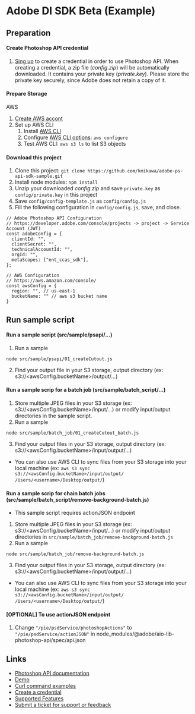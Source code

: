 # Adobe DI SDK Beta (Example)

## Preparation

#### Create Photoshop API credential

1. [Sing up](https://developer.adobe.com/photoshop/api/signup/?ref=signup) to create a credential in order to use Photoshop API. When creating a credential, a zip file (*config.zip*) will be automatically downloaded. It contains your private key (*private.key*).  Please store the private key securely, since Adobe does not retain a copy of it.

#### Prepare Storage

AWS

1. [Create AWS accont](https://docs.aws.amazon.com/rekognition/latest/dg/setting-up.html)
1. Set up AWS CLI
   1. Install [AWS CLI](https://docs.aws.amazon.com/cli/latest/userguide/getting-started-install.html)
   1. Configure [AWS CLI options](https://docs.aws.amazon.com/cli/latest/reference/:configure/): `aws configure`
   1. Test AWS CLI: `aws s3 ls` to list S3 objects

#### Download this project

1. Clone this project: `git clone https://github.com/kmikawa/adobe-ps-api-sdk-sample.git`
1. Install node modules: `npm install`
1. Unzip your downloaded *config.zip* and save `private.key` as `config/private.key` in this project
1. Save `config/config-template.js` as `config/config.js`
1. Fill the following configuration in `config/config.js`, save, and close.
```
// Adobe Photoshop API Configuration
// https://developer.adobe.com/console/projects -> project -> Service Account (JWT)
const adobeConfig = {
  clientId: "",
  clientSecret: "",
  technicalAccountId: "",
  orgId: "",
  metaScopes: ["ent_ccas_sdk"],
};
```
```
// AWS Configuration
// https://aws.amazon.com/console/
const awsConfig = {
  region: "", // us-east-1
  bucketName: "" // aws s3 bucket name
}
```

## Run sample script
#### Run a sample script (src/sample/psapi/...)
1. Run a sample
```
node src/sample/psapi/01_createCutout.js
```
2. Find your output file in your S3 storage, output directory (ex: s3://<awsConfig.bucketName>/output/...)

#### Run a sample scrip for a batch job (src/sample/batch_script/...)
1. Store multiple JPEG files in your S3 storage (ex: s3://<awsConfig.bucketName>/input/...) or modify input/output directories in the sample script.
2. Run a sample
```
node src/sample/batch_job/01_createCutout_batch.js
```
3. Find your output files in your S3 storage, output directory (ex: s3://<awsConfig.bucketName>/input/output/...)
* You can also use AWS CLI to sync files from your S3 storage into your local machine (ex: `aws s3 sync s3://<awsConfig.bucketName>/input/output/ /Users/<username>/Desktop/output/`)

#### Run a sample scrip for chain batch jobs (src/sample/batch_script/remove-background-batch.js)
* This sample script requires actionJSON endpoint
1. Store multiple JPEG files in your S3 storage (ex: s3://<awsConfig.bucketName>/input/...) or modify input/output directories in `src/sample/batch_job/remove-background-batch.js`
2. Run a sample
```
node src/sample/batch_job/remove-background-batch.js
```
3. Find your output files in your S3 storage, output directory (ex: s3://<awsConfig.bucketName>/input/output/...)
* You can also use AWS CLI to sync files from your S3 storage into your local machine (ex: `aws s3 sync s3://<awsConfig.bucketName>/input/output/ /Users/<username>/Desktop/output/`)

#### [OPTIONAL] To use actionJSON endpoint

1. Change `"/pie/psdService/photoshopActions"` to `"/pie/psdService/actionJSON"` in node_modules/@adobe/aio-lib-photoshop-api/spec/api.json

## Links

- [Photoshop API documentation](https://developer.adobe.com/photoshop/photoshop-api-docs/api/)
- [Demo](https://developer.adobe.com/photoshop/api/)
- [Curl command examples](https://developer.adobe.com/photoshop/photoshop-api-docs/code-sample/)
- [Create a credential](https://developer.adobe.com/photoshop/api/signup/?ref=signup)
- [Supported Features](https://developer.adobe.com/photoshop/photoshop-api-docs/features/)
- [Submit a ticket for support or feedback](https://psd-services.zendesk.com/hc/en-us/requests/new)

<!-- 

#### [OPTIONAL] To use actionJSON

1. Change `"/pie/psdService/photoshopActions"` to `"/pie/psdService/actionJSON"` in node_modules/@adobe/aio-lib-photoshop-api/spec/api.json

#### [OPTIONAL] Refine Results

1. npx webpack ./src/component/s3.js --mode development --target web --no-devtool -o ./public
// node s3.js

1. open public/index.html

#### [OPTIONAL] Create your node project from scratch

1. npm init

1. npm install @adobe/aio-lib-photoshop-api
   https://github.com/adobe/aio-lib-photoshop-api

1. npm install @adobe/jwt-auth
   https://www.npmjs.com/package/@adobe/jwt-auth

1. npm install aws-sdk
   https://docs.aws.amazon.com/sdk-for-javascript/v2/developer-guide/installing-jssdk.html

-->